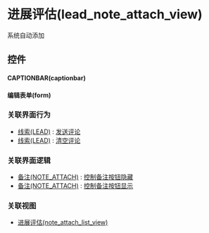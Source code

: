 # 进展评估(lead_note_attach_view)  <!-- {docsify-ignore-all} -->


系统自动添加



## 控件
#### CAPTIONBAR(captionbar)
#### 编辑表单(form)


### 关联界面行为
  * [线索(LEAD)](module/crm/lead) : [发送评论](module/crm/lead#界面行为)
  * [线索(LEAD)](module/crm/lead) : [清空评论](module/crm/lead#界面行为)

### 关联界面逻辑
  * [备注(NOTE_ATTACH)](module/crm/note_attach) : [控制备注按钮隐藏](module/crm/note_attach/uilogic/note_icon_hidden)
  * [备注(NOTE_ATTACH)](module/crm/note_attach) : [控制备注按钮显示](module/crm/note_attach/uilogic/note_icon_show)

### 关联视图
  * [进展评估(note_attach_list_view)](app/view/note_attach_list_view)

<script>
 const { createApp } = Vue
  createApp({
    data() {
      return {

      }
    }
  }).use(ElementPlus).mount('#app')
</script>